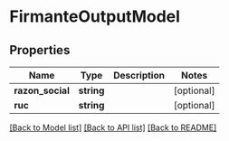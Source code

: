 # FirmanteOutputModel

## Properties
Name | Type | Description | Notes
------------ | ------------- | ------------- | -------------
**razon_social** | **string** |  | [optional] 
**ruc** | **string** |  | [optional] 

[[Back to Model list]](../../README.md#documentation-for-models) [[Back to API list]](../../README.md#documentation-for-api-endpoints) [[Back to README]](../../README.md)


